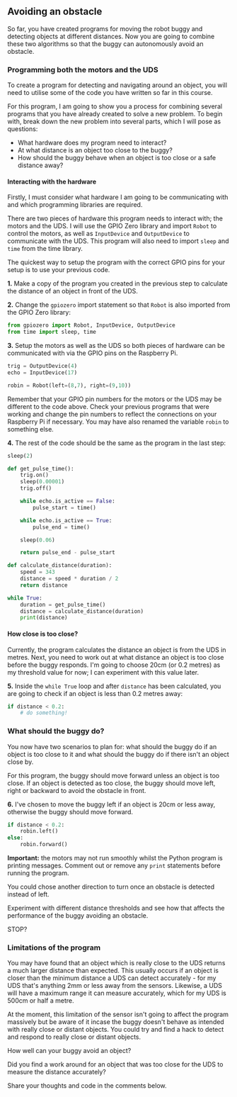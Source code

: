 [comment]: # (
Is this step open? Y/N
If so, short description of this step:
Related links:
Related files:
)

## Avoiding an obstacle

So far, you have created programs for moving the robot buggy and detecting objects at different distances. Now you are going to combine these two algorithms so that the buggy can autonomously avoid an obstacle.

### Programming both the motors and the UDS

To create a program for detecting and navigating around an object, you will need to utilise some of the code you have written so far in this course.

For this program, I am going to show you a process for combining several programs that you have already created to solve a new problem. To begin with, break down the new problem into several parts, which I will pose as questions:

+ What hardware does my program need to interact?
+ At what distance is an object too close to the buggy?
+ How should the buggy behave when an object is too close or a safe distance away? 

#### Interacting with the hardware

Firstly, I must consider what hardware I am going to be communicating with and which programming libraries are required. 

There are two pieces of hardware this program needs to interact with; the motors and the UDS. I will use the GPIO Zero library and import `Robot` to control the motors, as well as `InputDevice` and `OutputDevice` to communicate with the UDS. This program will also need to import `sleep` and `time` from the time library.

The quickest way to setup the program with the correct GPIO pins for your setup is to use your previous code.

**1.** Make a copy of the program you created in the previous step to calculate the distance of an object in front of the UDS.

**2.** Change the `gpiozero` import statement so that `Robot` is also imported from the GPIO Zero library:

~~~ python
from gpiozero import Robot, InputDevice, OutputDevice
from time import sleep, time
~~~

**3.** Setup the motors as well as the UDS so both pieces of hardware can be communicated with via the GPIO pins on the Raspberry Pi.

~~~ python 
trig = OutputDevice(4)
echo = InputDevice(17)

robin = Robot(left=(8,7), right=(9,10))
~~~

Remember that your GPIO pin numbers for the motors or the UDS may be different to the code above. Check your previous programs that were working and change the pin numbers to reflect the connections on your Raspberry Pi if necessary. You may have also renamed the variable `robin` to something else.

**4.** The rest of the code should be the same as the program in the last step:

~~~ python
sleep(2)

def get_pulse_time():
    trig.on()
   	sleep(0.00001)
	trig.off()

	while echo.is_active == False:
		pulse_start = time()

	while echo.is_active == True:
		pulse_end = time()

	sleep(0.06)

	return pulse_end - pulse_start

def calculate_distance(duration):
	speed = 343
	distance = speed * duration / 2
	return distance

while True:
	duration = get_pulse_time()
	distance = calculate_distance(duration)
	print(distance)
~~~

#### How close is too close?

Currently, the program calculates the distance an object is from the UDS in metres. Next, you need to work out at what distance an object is too close before the buggy responds. I'm going to choose 20cm (or 0.2 metres) as my threshold value for now; I can experiment with this value later.

**5.** Inside the `while True` loop and after `distance` has been calculated, you are going to check if an object is less than 0.2 metres away:

~~~ python
if distance < 0.2:
    # do something!
~~~

### What should the buggy do?

You now have two scenarios to plan for: what should the buggy do if an object is too close to it and what should the buggy do if there isn't an object close by. 

For this program, the buggy should move forward unless an object is too close. If an object is detected as too close, the buggy should move left, right or backward to avoid the obstacle in front. 

**6.** I've chosen to move the buggy left if an object is 20cm or less away, otherwise the buggy should move forward. 

~~~ python
if distance < 0.2:
    robin.left()
else:
    robin.forward()
~~~

**Important:** the motors may not run smoothly whilst the Python program is printing messages. Comment out or remove any `print` statements before running the program.

You could chose another direction to turn once an obstacle is detected instead of left. 

Experiment with different distance thresholds and see how that affects the performance of the buggy avoiding an obstacle.

STOP?

### Limitations of the program

You may have found that an object which is really close to the UDS returns a much larger distance than expected. This usually occurs if an object is closer than the minimum distance a UDS can detect accurately - for my UDS that's anything 2mm or less away from the sensors. Likewise, a UDS will have a maximum range it can measure accurately, which for my UDS is 500cm or half a metre. 

At the moment, this limitation of the sensor isn't going to affect the program massively but be aware of it incase the buggy doesn't behave as intended with really close or distant objects. You could try and find a hack to detect and respond to really close or distant objects.

How well can your buggy avoid an object?

Did you find a work around for an object that was too close for the UDS to measure the distance accurately?

Share your thoughts and code in the comments below.